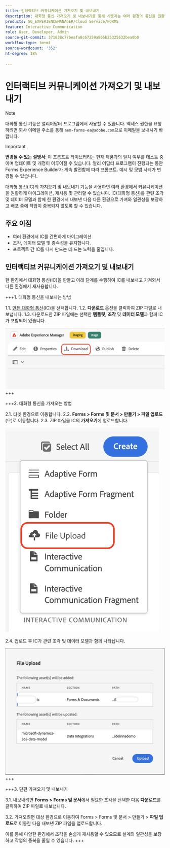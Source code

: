 ```yaml
---
title: 인터랙티브 커뮤니케이션 가져오기 및 내보내기
description: 대화형 통신 가져오기 및 내보내기를 통해 사용자는 여러 환경의 통신을 원활하게 마이그레이션, 재사용 및 관리할 수 있습니다.
products: SG_EXPERIENCEMANAGER/Cloud Service/FORMS
feature: Interactive Communication
role: User, Developer, Admin
source-git-commit: 371838c77beafa8c67259a865b25325632bea0b0
workflow-type: tm+mt
source-wordcount: '352'
ht-degree: 18%

---
```



# 인터랙티브 커뮤니케이션 가져오기 및 내보내기

>[!NOTE]
>
> 대화형 통신 기능은 얼리어답터 프로그램에서 사용할 수 있습니다. 액세스 권한을 요청하려면 회사 이메일 주소를 통해 `aem-forms-ea@adobe.com`으로 이메일을 보내시기 바랍니다.

>[!IMPORTANT]
>
> **변경될 수 있는 설명서**: 이 프롬프트 라이브러리는 현재 제품과의 일치 여부를 테스트 중이며 업데이트 및 개정이 이루어질 수 있습니다. 얼리 어답터 프로그램이 진행되는 동안 Forms Experience Builder가 계속 발전함에 따라 프롬프트. 예시 및 모범 사례가 변경될 수 있습니다.

대화형 통신(IC)의 가져오기 및 내보내기 기능을 사용하면 여러 환경에서 커뮤니케이션을 원활하게 마이그레이션, 재사용 및 관리할 수 있습니다. IC(대화형 통신)를 관련 조각 및 데이터 모델과 함께 한 환경에서 내보낸 다음 다른 환경으로 가져와 일관성을 보장하고 배포 중에 작업이 중복되지 않도록 할 수 있습니다.

## 주요 이점

- 여러 환경에서 IC를 간편하게 마이그레이션
- 조각, 데이터 모델 및 종속성을 유지합니다.
- 프로젝트 간 IC를 다시 만드는 데 드는 노력을 줄입니다.

## 인터랙티브 커뮤니케이션 가져오기 및 내보내기

한 환경에서 대화형 통신(IC)을 만들고 아래 단계를 수행하여 IC를 내보내고 가져와서 다른 환경에서 재사용합니다.

+++&#x200B;1. 대화형 통신을 내보내는 방법

1.1. [만든 대화형 통신](https://experienceleague.adobe.com/en/docs/experience-manager-cloud-service/content/forms/interactive-communication/create-interactive-communication)&#x200B;(IC)을 선택합니다.
1.2. **다운로드** 옵션을 클릭하여 ZIP 파일로 내보냅니다.
1.3. 다운로드한 ZIP 파일에는 선택한 **템플릿**, **조각** 및 **데이터 모델**&#x200B;과 함께 IC가 포함되어 있습니다.

![IC 문서 찾기](/help/forms/interactive-communication/assets/downloadic.png)
+++

+++&#x200B;2. 대화형 통신을 가져오는 방법

2.1. 타겟 환경으로 이동합니다.
2.2. **Forms > Forms 및 문서 > 만들기 > 파일 업로드**(으)로 이동합니다.
2.3. ZIP 파일을 IC의 **가져오기**&#x200B;에 업로드합니다.

![IC 문서 찾기](/help/forms/interactive-communication/assets/uploadfile.png)

2.4. 업로드 후 IC가 관련 조각 및 데이터 모델과 함께 나타납니다.

![IC 문서 찾기](/help/forms/interactive-communication/assets/importfragment.png)
+++

+++&#x200B;3. 단편 가져오기 및 내보내기

3.1. 내보내려면 **Forms > Forms 및 문서**&#x200B;에서 필요한 조각을 선택한 다음 **다운로드**&#x200B;를 클릭하여 ZIP 파일로 내보냅니다.

3.2. 가져오려면 대상 환경으로 이동하여 Forms > Forms 및 문서 > 만들기 > **파일 업로드**&#x200B;로 이동한 다음 내보낸 ZIP 파일을 업로드합니다.

이를 통해 다양한 환경에서 조각을 손쉽게 재사용할 수 있으므로 설계의 일관성을 보장하고 작업의 중복을 줄일 수 있습니다.
+++
